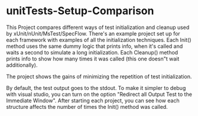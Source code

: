 # unitTests-Setup-Comparison
This Project compares different ways of test initialization and cleanup used by xUnit/nUnit/MsTest/SpecFlow.
There's an example project set up for each framework with examples of all the initialization techniques.
Each Init() method uses the same dummy logic that prints info, when it's called and waits a second to simulate a long initialization.
Each Cleanup() method prints info to show how many times it was called (this one doesn"t wait additionally).

The project shows the gains of minimizing the repetition of test initialization.

By default, the test output goes to the stdout. To make it simpler to debug with visual studio, you can turn on the option "Redirect all Output Test to the Immediate Window".
After starting each project, you can see how each structure affects the number of times the Init() method was called.
